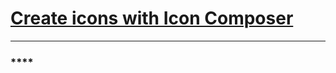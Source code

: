 # [**Create icons with Icon Composer**](https://developer.apple.com/videos/play/wwdc2025/361)

---

### ****

